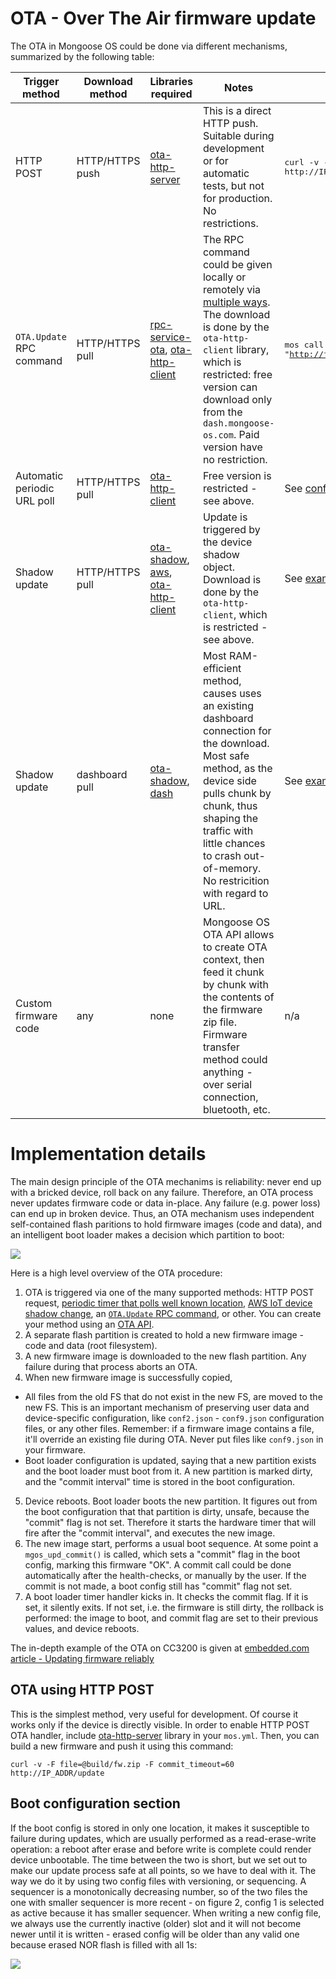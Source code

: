 # OTA - Over The Air firmware update

The OTA in Mongoose OS could be done via different mechanisms,
summarized by the following table:

| Trigger method  | Download method |  Libraries required  |  Notes | Example |
| --------------- | --------------- | -------------------- | ------ | ------- |
| HTTP POST  | HTTP/HTTPS push | [ota-http-server](https://github.com/mongoose-os-libs/ota-http-server) | This is a direct HTTP push. Suitable during development or for automatic tests, but not for production. No restrictions. | <tt>curl -v -i -F filedata=@fw.zip  http://IPADDR/update</tt> |
| `OTA.Update` RPC command | HTTP/HTTPS pull | [rpc-service-ota](https://github.com/mongoose-os-libs/rpc-service-ota), [ota-http-client](https://github.com/mongoose-os-libs/ota-http-client) | The RPC command could be given locally or remotely via [multiple ways](/docs/book/rpc.html). The download is done by the `ota-http-client` library, which is restricted: free version can download only from the `dash.mongoose-os.com`. Paid version have no restriction. | <tt>mos call OTA.Update '{"url": "http://foo.com/fw.zip"}'</tt> |
| Automatic periodic URL poll | HTTP/HTTPS pull | [ota-http-client](https://github.com/mongoose-os-libs/ota-http-client) | Free version is restricted - see above. | See [configuration section](https://github.com/mongoose-os-libs/ota-http-client/blob/master/mos.yml#L11-L13)|
| Shadow update  | HTTP/HTTPS pull | [ota-shadow](https://github.com/mongoose-os-libs/ota-shadow), [aws](https://github.com/mongoose-os-libs/aws), [ota-http-client](https://github.com/mongoose-os-libs/ota-http-client) | Update is triggered by the device shadow object. Download is done by the `ota-http-client`, which is restricted - see above. | See [example](https://github.com/mongoose-os-libs/ota-shadow) |
| Shadow update  | dashboard pull | [ota-shadow](https://github.com/mongoose-os-libs/ota-shadow), [dash](https://github.com/mongoose-os-libs/dash) | Most RAM-efficient method, causes uses an existing dashboard connection for the download. Most safe method, as the device side pulls chunk by chunk, thus shaping the traffic with little chances to crash out-of-memory. No restricition with regard to URL. | See [example](https://github.com/mongoose-os-libs/ota-shadow)  |
| Custom firmware code  | any | none | Mongoose OS OTA API allows to create OTA context, then feed it chunk by chunk with the contents of the firmware zip file. Firmware transfer method could anything - over serial connection, bluetooth, etc. | n/a |


# Implementation details

The main design principle of the OTA mechanims is reliability: never end up with
a bricked device, roll back on any failure. Therefore, an OTA process never
updates firmware code or data in-place. Any failure (e.g. power
loss) can end up in broken device. Thus, an OTA mechanism uses independent
self-contained flash paritions to hold firmware images (code and data), and
an intelligent boot loader makes a decision which partition to boot:

![](images/ota1.png)

Here is a high level overview of the OTA procedure:

1. OTA is triggered via one of the many supported methods:
   HTTP POST request,
   [periodic timer that polls well known location](https://github.com/mongoose-os-libs/ota-http-client),
   [AWS IoT device shadow change](https://github.com/mongoose-os-libs/ota-aws-shadow),
   an [`OTA.Update` RPC command](https://github.com/mongoose-os-libs/rpc-service-ota), or other.
   You can create your method using an [OTA API](https://github.com/mongoose-os-libs/ota-common/tree/master/include).
2. A separate flash partition is created to hold a new firmware image - code
   and data (root filesystem).
3. A new firmware image is downloaded to the new flash partition. Any failure
   during that process aborts an OTA.
4. When new firmware image is successfully copied,
  - All files from the old FS that do not exist in the new FS, are
    moved to the new FS. This is an important mechanism of preserving user
    data and device-specific configuration, like `conf2.json` - `conf9.json`
    configuration files, or any other files. Remember: if a firmware image
    contains a file, it'll override an existing file during OTA.
    Never put files like `conf9.json` in your firmware.
  - Boot loader configuration is updated, saying that a new partition exists
    and the boot loader must boot from it. A new partition is marked dirty,
    and the "commit interval" time is stored in the boot configuration.
5. Device reboots. Boot loader boots the new partition. It figures out from
   the boot configuration that that partition is dirty, unsafe, because the
   "commit" flag is not set. Therefore it starts the hardware timer that will
   fire after the "commit interval", and executes the new image.
6. The new image start, performs a usual boot sequence. At some point
   a `mgos_upd_commit()` is called, which sets a "commit" flag in the
   boot config, marking this firmware "OK". A commit call could be done
   automatically after the health-checks, or manually by the user.
   If the commit is not made, a boot config still has "commit" flag not set.
7. A boot loader timer handler kicks in. It checks the commit flag. If it is set,
   it silently exits. If not set, i.e. the firmware is still dirty, the
   rollback is performed: the image to boot, and commit flag are
   set to their previous values, and device reboots.

The in-depth example of the OTA on CC3200 is given at
[embedded.com article - Updating firmware reliably](https://www.embedded.com/design/prototyping-and-development/4443082/Updating-firmware-reliably)

## OTA using HTTP POST

This is the simplest method, very useful for development. Of course it works
only if the device is directly visible. In order to enable HTTP POST OTA
handler, include [ota-http-server](https://github.com/mongoose-os-libs/ota-http-server)
library in your `mos.yml`. Then, you
can build a new firmware and push it using this command:

```
curl -v -F file=@build/fw.zip -F commit_timeout=60 http://IP_ADDR/update
```

## Boot configuration section

If the boot config is stored in only one location,
it makes it susceptible to failure during updates, which are usually performed
as a read-erase-write operation: a reboot after erase and before write is
complete could render device unbootable. The time between the two is short,
but we set out to make our update process safe at all points, so we have
to deal with it. The way we do it by using two config files with versioning,
or sequencing. A sequencer is a monotonically decreasing number, so of the
two files the one with smaller sequencer is more recent - on figure 2,
config 1 is selected as active because it has smaller sequencer.
When writing a new config file, we always use the currently inactive
(older) slot and it will not become newer until it is written - erased
config will be older than any valid one because erased NOR flash is
filled with all 1s:

![](images/ota2.png)